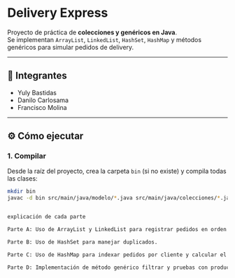 # Delivery Express

Proyecto de práctica de **colecciones y genéricos en Java**.  
Se implementan `ArrayList`, `LinkedList`, `HashSet`, `HashMap` y métodos genéricos para simular pedidos de delivery.

---

## 👥 Integrantes
- Yuly Bastidas
- Danilo Carlosama
- Francisco Molina
---

## ⚙️ Cómo ejecutar

### 1. Compilar
Desde la raíz del proyecto, crea la carpeta `bin` (si no existe) y compila todas las clases:

```bash
mkdir bin
javac -d bin src/main/java/modelo/*.java src/main/java/colecciones/*.java src/main/java/app/*.java


explicación de cada parte

Parte A: Uso de ArrayList y LinkedList para registrar pedidos en orden de llegada e inserción de pedidos urgentes.

Parte B: Uso de HashSet para manejar duplicados.

Parte C: Uso de HashMap para indexar pedidos por cliente y calcular el total gastado.

Parte D: Implementación de método genérico filtrar y pruebas con productos específicos y montos mayores a 50.

